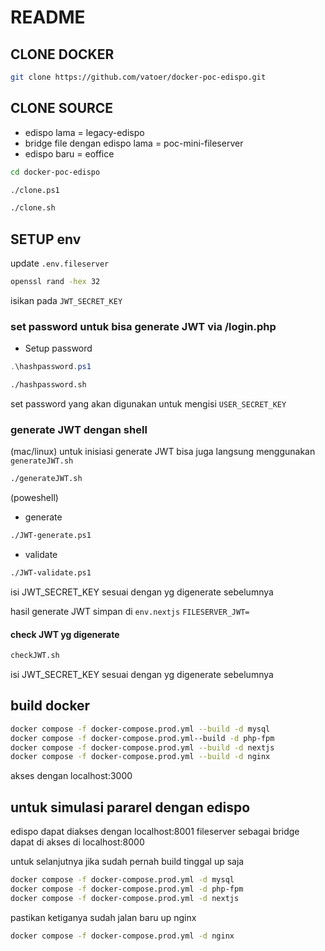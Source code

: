 # README

## CLONE DOCKER

```sh
git clone https://github.com/vatoer/docker-poc-edispo.git
```

## CLONE SOURCE

- edispo lama = legacy-edispo
- bridge file dengan edispo lama = poc-mini-fileserver
- edispo baru = eoffice

```sh
cd docker-poc-edispo
```

```sh
./clone.ps1
```

```sh
./clone.sh
```

## SETUP env

update `.env.fileserver`

```sh
openssl rand -hex 32
```

isikan pada `JWT_SECRET_KEY`

### set password untuk bisa generate JWT via /login.php

- Setup password

```ps1
.\hashpassword.ps1
```

```sh
./hashpassword.sh
```

set password yang akan digunakan untuk mengisi `USER_SECRET_KEY`

### generate JWT dengan shell

(mac/linux)
untuk inisiasi generate JWT bisa juga langsung menggunakan `generateJWT.sh`

```sh
./generateJWT.sh
```

(poweshell)

- generate

```sh
./JWT-generate.ps1
```

- validate

```sh
./JWT-validate.ps1
```

isi JWT_SECRET_KEY sesuai dengan yg digenerate sebelumnya

hasil generate JWT simpan di `env.nextjs`
`FILESERVER_JWT=`

#### check JWT yg digenerate

```sh
checkJWT.sh
```

isi JWT_SECRET_KEY sesuai dengan yg digenerate sebelumnya

## build docker

```sh
docker compose -f docker-compose.prod.yml --build -d mysql
docker compose -f docker-compose.prod.yml--build -d php-fpm
docker compose -f docker-compose.prod.yml --build -d nextjs
docker compose -f docker-compose.prod.yml --build -d nginx
```

akses dengan localhost:3000

## untuk simulasi pararel dengan edispo

edispo dapat diakses dengan localhost:8001
fileserver sebagai bridge dapat di akses di localhost:8000

untuk selanjutnya jika sudah pernah build tinggal up saja

```sh
docker compose -f docker-compose.prod.yml -d mysql
docker compose -f docker-compose.prod.yml -d php-fpm
docker compose -f docker-compose.prod.yml -d nextjs
```

pastikan ketiganya sudah jalan baru up nginx

```sh
docker compose -f docker-compose.prod.yml -d nginx
```
